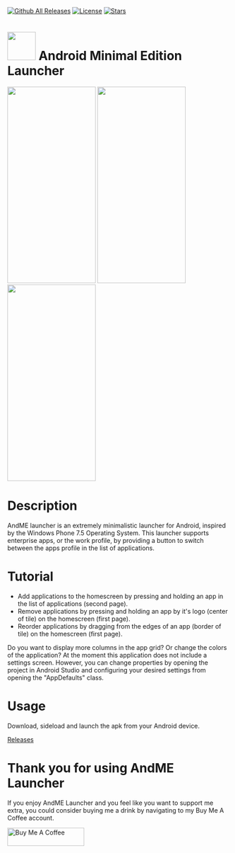 [![Github All Releases](https://img.shields.io/github/downloads/jetspiking/AndME/total.svg)]()
[![License](https://img.shields.io/github/license/jetspiking/AndME.svg)]()
[![Stars](https://img.shields.io/github/stars/jetspiking/AndME.svg)]()

# <img src="https://raw.githubusercontent.com/jetspiking/AndME/main/Images/icon.png" width="64" height="64"> Android Minimal Edition Launcher 

<img src="https://raw.githubusercontent.com/jetspiking/AndME/main/Images/HomePage.jpg" width="200" height="444">  <img src="https://raw.githubusercontent.com/jetspiking/AndME/main/Images/AppsPage.jpg" width="200" height="444">  <img src="https://raw.githubusercontent.com/jetspiking/AndME/main/Images/FilterPage.jpg" width="200" height="444">

# Description
AndME launcher is an extremely minimalistic launcher for Android, inspired by the Windows Phone 7.5 Operating System. This launcher supports enterprise apps, or the work profile, by providing a button to switch between the apps profile in the list of applications.

# Tutorial
- Add applications to the homescreen by pressing and holding an app in the list of applications (second page).
- Remove applications by pressing and holding an app by it's logo (center of tile) on the homescreen (first page).
- Reorder applications by dragging from the edges of an app (border of tile) on the homescreen (first page).

Do you want to display more columns in the app grid? Or change the colors of the application? At the moment this application does not include a settings screen. However, you can change properties by opening the project in Android Studio and configuring your desired settings from opening the "AppDefaults" class.

# Usage
Download, sideload and launch the apk from your Android device.

[Releases](https://github.com/jetspiking/AndME/releases)

# Thank you for using AndME Launcher
If you enjoy AndME Launcher and you feel like you want to support me extra, you could consider buying me a drink by navigating to my Buy Me A Coffee account.

<a href="https://www.buymeacoffee.com/DustinHendriks" target="_blank"><img src="https://cdn.buymeacoffee.com/buttons/default-orange.png" alt="Buy Me A Coffee" height="41" width="174"></a>
